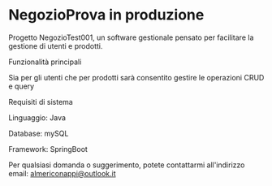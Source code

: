 # NegozioProva in produzione
Progetto NegozioTest001, un software gestionale pensato per facilitare la gestione di utenti e prodotti.

Funzionalità principali

Sia per gli utenti che per prodotti sarà consentito gestire le operazioni CRUD e query

Requisiti di sistema

Linguaggio: Java

Database: mySQL

Framework: SpringBoot

Per qualsiasi domanda o suggerimento, potete contattarmi all'indirizzo email: almericonappi@outlook.it
